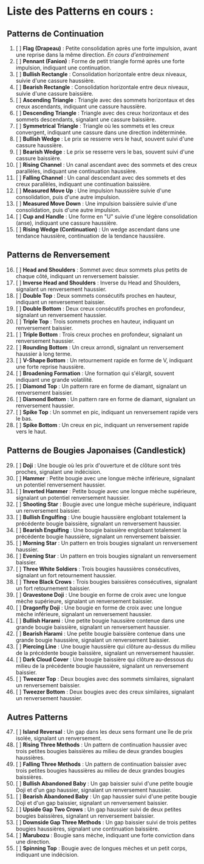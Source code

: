 # Liste des Patterns en cours :

## Patterns de Continuation
1. [ ] **Flag (Drapeau)** : Petite consolidation après une forte impulsion, avant une reprise dans la même direction. *En cours d'entrainement*
2. [ ] **Pennant (Fanion)** : Forme de petit triangle formé après une forte impulsion, indiquant une continuation.
3. [ ] **Bullish Rectangle** : Consolidation horizontale entre deux niveaux, suivie d'une cassure haussière.
4. [ ] **Bearish Rectangle** : Consolidation horizontale entre deux niveaux, suivie d'une cassure baissière.
5. [ ] **Ascending Triangle** : Triangle avec des sommets horizontaux et des creux ascendants, indiquant une cassure haussière.
6. [ ] **Descending Triangle** : Triangle avec des creux horizontaux et des sommets descendants, signalant une cassure baissière.
7. [ ] **Symmetrical Triangle** : Triangle où les sommets et les creux convergent, indiquant une cassure dans une direction indéterminée.
8. [ ] **Bullish Wedge** : Le prix se resserre vers le haut, souvent suivi d'une cassure haussière.
9. [ ] **Bearish Wedge** : Le prix se resserre vers le bas, souvent suivi d'une cassure baissière.
10. [ ] **Rising Channel** : Un canal ascendant avec des sommets et des creux parallèles, indiquant une continuation haussière.
11. [ ] **Falling Channel** : Un canal descendant avec des sommets et des creux parallèles, indiquant une continuation baissière.
12. [ ] **Measured Move Up** : Une impulsion haussière suivie d'une consolidation, puis d'une autre impulsion.
13. [ ] **Measured Move Down** : Une impulsion baissière suivie d'une consolidation, puis d'une autre impulsion.
14. [ ] **Cup and Handle** : Une forme en "U" suivie d'une légère consolidation (anse), indiquant une cassure haussière.
15. [ ] **Rising Wedge (Continuation)** : Un wedge ascendant dans une tendance haussière, continuation de la tendance haussière.

## Patterns de Renversement
16. [ ] **Head and Shoulders** : Sommet avec deux sommets plus petits de chaque côté, indiquant un renversement baissier.
17. [ ] **Inverse Head and Shoulders** : Inverse du Head and Shoulders, signalant un renversement haussier.
18. [ ] **Double Top** : Deux sommets consécutifs proches en hauteur, indiquant un renversement baissier.
19. [ ] **Double Bottom** : Deux creux consécutifs proches en profondeur, signalant un renversement haussier.
20. [ ] **Triple Top** : Trois sommets proches en hauteur, indiquant un renversement baissier.
21. [ ] **Triple Bottom** : Trois creux proches en profondeur, signalant un renversement haussier.
22. [ ] **Rounding Bottom** : Un creux arrondi, signalant un renversement haussier à long terme.
23. [ ] **V-Shape Bottom** : Un retournement rapide en forme de V, indiquant une forte reprise haussière.
24. [ ] **Broadening Formation** : Une formation qui s'élargit, souvent indiquant une grande volatilité.
25. [ ] **Diamond Top** : Un pattern rare en forme de diamant, signalant un renversement baissier.
26. [ ] **Diamond Bottom** : Un pattern rare en forme de diamant, signalant un renversement haussier.
27. [ ] **Spike Top** : Un sommet en pic, indiquant un renversement rapide vers le bas.
28. [ ] **Spike Bottom** : Un creux en pic, indiquant un renversement rapide vers le haut.

## Patterns de Bougies Japonaises (Candlestick)
29. [ ] **Doji** : Une bougie où les prix d'ouverture et de clôture sont très proches, signalant une indécision.
30. [ ] **Hammer** : Petite bougie avec une longue mèche inférieure, signalant un potentiel renversement haussier.
31. [ ] **Inverted Hammer** : Petite bougie avec une longue mèche supérieure, signalant un potentiel renversement haussier.
32. [ ] **Shooting Star** : Bougie avec une longue mèche supérieure, indiquant un renversement baissier.
33. [ ] **Bullish Engulfing** : Une bougie haussière englobant totalement la précédente bougie baissière, signalant un renversement haussier.
34. [ ] **Bearish Engulfing** : Une bougie baissière englobant totalement la précédente bougie haussière, signalant un renversement baissier.
35. [ ] **Morning Star** : Un pattern en trois bougies signalant un renversement haussier.
36. [ ] **Evening Star** : Un pattern en trois bougies signalant un renversement baissier.
37. [ ] **Three White Soldiers** : Trois bougies haussières consécutives, signalant un fort retournement haussier.
38. [ ] **Three Black Crows** : Trois bougies baissières consécutives, signalant un fort retournement baissier.
39. [ ] **Gravestone Doji** : Une bougie en forme de croix avec une longue mèche supérieure, signalant un renversement baissier.
40. [ ] **Dragonfly Doji** : Une bougie en forme de croix avec une longue mèche inférieure, signalant un renversement haussier.
41. [ ] **Bullish Harami** : Une petite bougie haussière contenue dans une grande bougie baissière, signalant un renversement haussier.
42. [ ] **Bearish Harami** : Une petite bougie baissière contenue dans une grande bougie haussière, signalant un renversement baissier.
43. [ ] **Piercing Line** : Une bougie haussière qui clôture au-dessus du milieu de la précédente bougie baissière, signalant un renversement haussier.
44. [ ] **Dark Cloud Cover** : Une bougie baissière qui clôture au-dessous du milieu de la précédente bougie haussière, signalant un renversement baissier.
45. [ ] **Tweezer Top** : Deux bougies avec des sommets similaires, signalant un renversement baissier.
46. [ ] **Tweezer Bottom** : Deux bougies avec des creux similaires, signalant un renversement haussier.

## Autres Patterns
47. [ ] **Island Reversal** : Un gap dans les deux sens formant une île de prix isolée, signalant un renversement.
48. [ ] **Rising Three Methods** : Un pattern de continuation haussier avec trois petites bougies baissières au milieu de deux grandes bougies haussières.
49. [ ] **Falling Three Methods** : Un pattern de continuation baissier avec trois petites bougies haussières au milieu de deux grandes bougies baissières.
50. [ ] **Bullish Abandoned Baby** : Un gap baissier suivi d'une petite bougie Doji et d'un gap haussier, signalant un renversement haussier.
51. [ ] **Bearish Abandoned Baby** : Un gap haussier suivi d'une petite bougie Doji et d'un gap baissier, signalant un renversement baissier.
52. [ ] **Upside Gap Two Crows** : Un gap haussier suivi de deux petites bougies baissières, signalant un renversement baissier.
53. [ ] **Downside Gap Three Methods** : Un gap baissier suivi de trois petites bougies haussières, signalant une continuation baissière.
54. [ ] **Marubozu** : Bougie sans mèche, indiquant une forte conviction dans une direction.
55. [ ] **Spinning Top** : Bougie avec de longues mèches et un petit corps, indiquant une indécision.
